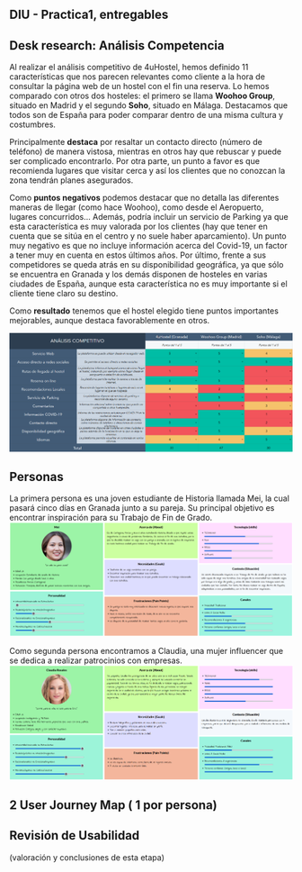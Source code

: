 ## DIU - Practica1, entregables


## Desk research: Análisis Competencia 

Al realizar el análisis competitivo de 4uHostel, hemos definido 11 características que nos parecen relevantes como cliente a la hora de consultar la página web de un hostel con el fin una reserva.
Lo hemos comparado con otros dos hosteles: el primero se llama **Woohoo Group**, situado en Madrid y el segundo **Soho**, situado en Málaga. Destacamos que todos son de España para poder comparar dentro de una misma cultura y costumbres.

Principalmente **destaca** por resaltar un contacto directo (número de teléfono) de manera vistosa, mientras en otros hay que rebuscar y puede ser complicado encontrarlo. Por otra parte, un punto a favor es que recomienda lugares que visitar cerca y así los clientes que no conozcan la zona tendrán planes asegurados.

Como **puntos negativos** podemos destacar que no detalla las diferentes maneras de llegar (como hace Woohoo), como desde el Aeropuerto, lugares concurridos… Además, podría incluir un servicio de Parking ya que esta característica es muy valorada por los clientes (hay que tener en cuenta que se sitúa en el centro y no suele haber aparcamiento). Un punto muy negativo es que no incluye información acerca del Covid-19, un factor a tener muy en cuenta en estos últimos años. Por último, frente a sus competidores se queda atrás en su disponibilidad geográfica, ya que sólo se encuentra en Granada y los demás disponen de hosteles en varias ciudades de España, aunque esta característica no es muy importante si el cliente tiene claro su destino. 

Como **resultado** tenemos que el hostel elegido tiene puntos importantes mejorables, aunque destaca favorablemente en otros.


<img src="P1_AnalisisCompetitivo.PNG">


## Personas 
La primera persona es una joven estudiante de Historia llamada Mei, la cual pasará cinco días en Granada junto a su pareja. Su principal objetivo es encontrar inspiración para su Trabajo de Fin de Grado.
<img src="PersonaMei.PNG">

Como segunda persona encontramos a Claudia, una mujer influencer que se dedica a realizar patrocinios con empresas. 
<img src="PersonaClaudia.PNG">

## 2 User Journey Map  ( 1 por persona)
## Revisión de Usabilidad 


(valoración y conclusiones de esta etapa)

